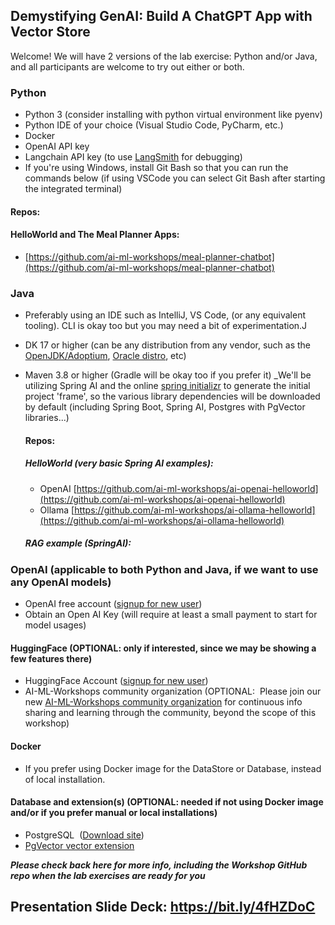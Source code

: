 ## Demystifying GenAI: Build A ChatGPT App with Vector Store

Welcome!  We will have 2 versions of the lab exercise: Python and/or Java, and all participants are welcome to try out either or both.

### Python
- Python 3 (consider installing with python virtual environment like pyenv)
- Python IDE of your choice (Visual Studio Code, PyCharm, etc.)
- Docker
- OpenAI API key
- Langchain API key (to use [LangSmith](https://www.langchain.com/langsmith) for debugging)
- If you're using Windows, install Git Bash so that you can run the commands below (if using VSCode you can select Git Bash after starting the integrated terminal)

 #### Repos:
 #### HelloWorld and The Meal Planner Apps:
 - [https://github.com/ai-ml-workshops/meal-planner-chatbot](https://github.com/ai-ml-workshops/meal-planner-chatbot)

### Java
- Preferably using an IDE such as IntelliJ, VS Code, (or any equivalent tooling). CLI is okay too but you may need a bit of experimentation.J
- DK 17 or higher (can be any distribution from any vendor, such as the [OpenJDK/Adoptium](https://adoptium.net/), [Oracle distro](https://www.oracle.com/java/technologies/downloads/), etc)
- Maven 3.8 or higher (Gradle will be okay too if you prefer it)
_We'll be utilizing Spring AI and the online [spring initializr](https://start.spring.io) to generate the initial project 'frame', so the various library dependencies will be downloaded by default (including Spring Boot, Spring AI, Postgres with PgVector libraries...)

  #### Repos:
  ##### HelloWorld (very basic Spring AI examples):
  - OpenAI  [https://github.com/ai-ml-workshops/ai-openai-helloworld](https://github.com/ai-ml-workshops/ai-openai-helloworld)
  - Ollama  [https://github.com/ai-ml-workshops/ai-ollama-helloworld](https://github.com/ai-ml-workshops/ai-ollama-helloworld)
  ##### RAG example (SpringAI):

### OpenAI (applicable to both Python and Java, if we want to use any OpenAI models)
- OpenAI free account ([signup for new user](https://platform.openai.com/signup/))
- Obtain an Open AI Key (will require at least a small payment to start for model usages)

#### HuggingFace (OPTIONAL: only if interested, since we may be showing a few features there)
- HuggingFace Account ([signup for new user](https://huggingface.co/))
- AI-ML-Workshops community organization (OPTIONAL:  Please join our new [AI-ML-Workshops community organization](https://huggingface.co/AI-ML-workshops) for continuous info sharing and learning through the community, beyond the scope of this workshop)

#### Docker 
- If you prefer using Docker image for the DataStore or Database, instead of local installation.

#### Database and extension(s) (OPTIONAL: needed if not using Docker image and/or if you prefer manual or local installations)
- PostgreSQL  ([Download site](https://www.postgresql.org/download/))
- [PgVector vector extension](https://github.com/pgvector/pgvector/blob/master/README.md)

***Please check back here for more info, including the Workshop GitHub repo when the lab exercises are ready for you***

## **Presentation Slide Deck: https://bit.ly/4fHZDoC**

